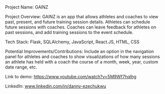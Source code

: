 Project Name: GAINZ

Project Overview: GAINZ is an app that allows athletes and coaches to view past, present, and future training session details. Athletes can schedule future sessions with coaches. Coaches can leave feedback for athletes on past sessions, and add training sessions to the event schedule.

Tech Stack: Flask, SQLAlchemy, JavaScript, React.JS, HTML, CSS

Potential Improvements/Contributions: Include an option in the navigation panel for athletes and coaches to show visualizations of how many sessions an athlete has held with a coach the course of a month, week, year, custom date range, etc.

Link to demo: https://www.youtube.com/watch?v=5M9Wf7hqlhg

LinkedIn: www.linkedin.com/in/danny-ezechukwu
